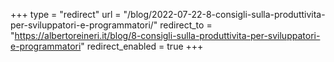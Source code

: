 +++
type = "redirect"
url = "/blog/2022-07-22-8-consigli-sulla-produttivita-per-sviluppatori-e-programmatori/"
redirect_to = "https://albertoreineri.it/blog/8-consigli-sulla-produttivita-per-sviluppatori-e-programmatori"
redirect_enabled = true
+++